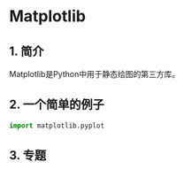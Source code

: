 # Matplotlib
## 1. 简介
Matplotlib是Python中用于静态绘图的第三方库。
## 2. 一个简单的例子
```python
import matplotlib.pyplot
```

## 3. 专题

